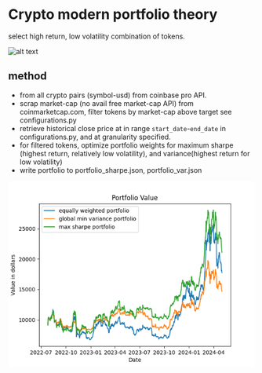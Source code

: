 # Crypto modern portfolio theory

select high return, low volatility combination of tokens.

![alt text](https://github.com/ertosns/finai-solutions/mpt/blob/main/img/volatility.png?raw=true)

## method

- from all crypto pairs (symbol-usd) from coinbase pro API.
- scrap market-cap (no avail free market-cap API) from coinmarketcap.com, filter tokens by market-cap above target see configurations.py
- retrieve historical close price at in range `start_date`-`end_date` in configurations.py, and at granularity specified.
- for filtered tokens, optimize portfolio weights for maximum sharpe (highest return, relatively low volatility), and variance(highest return for low volatility)
- write portfolio to portfolio_sharpe.json, portfolio_var.json

![alt text](https://github.com/finai-solutions/mpt/blob/main/img/portfolio.png?raw=true)
